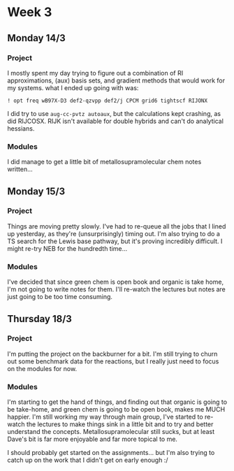 # Week 3

## Monday 14/3

### Project

I mostly spent my day trying to figure out a combination of RI approximations, (aux) basis sets, and gradient methods that would work for my systems. what I ended up going with was:

```
! opt freq wB97X-D3 def2-qzvpp def2/j CPCM grid6 tightscf RIJONX
```

I did try to use `aug-cc-pvtz autoaux`, but the calculations kept crashing, as did RIJCOSX. RIJK isn't available for double hybrids and can't do analytical hessians.

### Modules

I did manage to get a little bit of metallosupramolecular chem notes written...

## Monday 15/3

### Project

Things are moving pretty slowly. I've had to re-queue all the jobs that I lined up yesterday, as they're (unsurprisingly) timing out. I'm also trying to do a TS search for the Lewis base pathway, but it's proving incredibly difficult. I might re-try NEB for the hundredth time...

### Modules

I've decided that since green chem is open book and organic is take home, I'm not going to write notes for them. I'll re-watch the lectures but notes are just going to be too time consuming.

## Thursday 18/3

### Project

I'm putting the project on the backburner for a bit. I'm still trying to churn out some benchmark data for the reactions, but I really just need to focus on the modules for now.

### Modules

I'm starting to get the hand of things, and finding out that organic is going to be take-home, and green chem is going to be open book, makes me MUCH happier. I'm still working my way through main group, I've started to re-watch the lectures to make things sink in a little bit and to try and better understand the concepts. Metallosupramolecular still sucks, but at least Dave's bit is far more enjoyable and far more topical to me.

I should probably get started on the assignments... but I'm also trying to catch up on the work that I didn't get on early enough :/